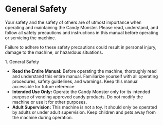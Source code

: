 # General Safety

Your safety and the safety of others are of utmost importance when operating and maintaining the Candy Monster. Please read, understand, and follow all safety precautions and instructions in this manual before operating or servicing the machine.

Failure to adhere to these safety precautions could result in personal injury, damage to the machine, or hazardous situations.

1\. General Safety

* **Read the Entire Manual:** Before operating the machine, thoroughly read and understand this entire manual. Familiarize yourself with all operating procedures, safety guidelines, and warnings. Keep this manual accessible for future reference
* **Intended Use Only:** Operate the Candy Monster only for its intended purpose of vending approved candy products. Do not modify the machine or use it for other purposes.
* **Adult Supervision:** This machine is not a toy. It should only be operated by adults or under adult supervision. Keep children and pets away from the machine during operation.